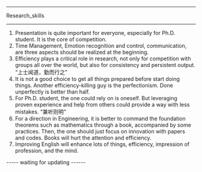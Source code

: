 ------------------
Research_skills

------------------
1. Presentation is quite important for everyone, especially for Ph.D. student. It is the core of competition.
2. Time Management, Emotion recognition and control, communication, are three aspects should be realized at the beginning.
3. Efficiency plays a critical role in research, not only for competition with groups all over the world, but also for consistency and persistent output. “上士闻道，勤而行之”
4. It is not a good choice to get all things prepared before start doing things. Another efficiency-killing guy is the perfectionism. Done unperfectly is better than half.
5. For Ph.D. student, the one could rely on is oneself. But leveraging proven experience and help from others could provide a way with less mistakes. “兼听则明”
6. For a direction in Engineering, it is better to command the foundation theorems such as mathematics through a book, accompanied by some practices. Then, the one should just focus on innovation with papers and codes. Books will hurt the attention and efficiency.
7. Improving English will enhance lots of things, efficiency, impression of profession, and the mind.

----- waiting for updating ------
